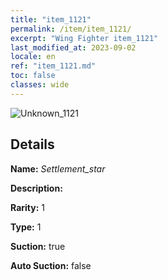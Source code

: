 ```yaml
---
title: "item_1121"
permalink: /item/item_1121/
excerpt: "Wing Fighter item_1121"
last_modified_at: 2023-09-02
locale: en
ref: "item_1121.md"
toc: false
classes: wide
---
```



 ![Unknown_1121](/images/item/Settlement_star_p.png)



## Details

 **Name:** *Settlement_star* 

 **Description:** 

 **Rarity:** 1 

 **Type:** 1 

 **Suction:** true 

 **Auto Suction:** false 


